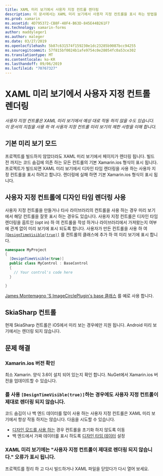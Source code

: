 ```yaml
---
title: XAML 미리 보기에서 사용자 지정 컨트롤 렌더링
description: 이 문서에서는 XAML 미리 보기에서 사용자 지정 컨트롤을 표시 하는 방법을 설명 합니다.
ms.prod: xamarin
ms.assetid: 4D795372-CB8F-48F4-B63D-845E44B261F7
ms.technology: xamarin-forms
author: maddyleger1
ms.author: maleger
ms.date: 03/27/2019
ms.openlocfilehash: 5b87c631574f159230e1dc23285b9087bcc94255
ms.sourcegitcommit: 57f815bf0024b1afe9754c0e28054fc0a53ce302
ms.translationtype: MT
ms.contentlocale: ko-KR
ms.lasthandoff: 09/06/2019
ms.locfileid: "70767327"
---
```

# <a name="render-custom-controls-in-the-xaml-previewer"></a>XAML 미리 보기에서 사용자 지정 컨트롤 렌더링

_사용자 지정 컨트롤은 XAML 미리 보기에서 예상 대로 작동 하지 않을 수도 있습니다. 이 문서의 지침을 사용 하 여 사용자 지정 컨트롤 미리 보기의 제한 사항을 이해 합니다._

## <a name="basic-preview-mode"></a>기본 미리 보기 모드

프로젝트를 빌드하지 않았더라도 XAML 미리 보기에서 페이지가 렌더링 됩니다. 빌드 전 까지는 코드 숨김에 의존 하는 모든 컨트롤의 기본 Xamarin.ios 형식이 표시 됩니다. 프로젝트가 빌드되면 XAML 미리 보기에서 디자인 타임 렌더링을 사용 하는 사용자 지정 컨트롤을 표시 하려고 합니다. 렌더링에 실패 하면 기본 Xamarin.ios 형식이 표시 됩니다.

## <a name="enable-design-time-rendering-for-custom-controls"></a>사용자 지정 컨트롤에 디자인 타임 렌더링 사용

사용자 지정 컨트롤을 만들거나 타사 라이브러리의 컨트롤을 사용 하는 경우 미리 보기에서 해당 컨트롤을 잘못 표시 하는 경우도 있습니다. 사용자 지정 컨트롤은 디자인 타임 렌더링을 옵트인 (opt in) 하 여 컨트롤을 작성 하거나 라이브러리에서 가져왔는지 여부에 관계 없이 미리 보기에 표시 되도록 합니다. 사용자가 만든 컨트롤을 사용 하 여 [`[DesignTimeVisible(true)]`](xref:System.ComponentModel.DesignTimeVisibleAttribute) 를 컨트롤의 클래스에 추가 하 여 미리 보기에 표시 합니다.

```csharp
namespace MyProject
{
  [DesignTimeVisible(true)]
  public class MyControl : BaseControl
  {
    // Your control's code here
  }

}
```

[James Montemagno 'S ImageCirclePlugin's base 클래스](https://github.com/jamesmontemagno/ImageCirclePlugin/blob/master/src/ImageCircle/CircleImage.shared.cs) 를 예로 사용 합니다.

## <a name="skiasharp-controls"></a>SkiaSharp 컨트롤

현재 SkiaSharp 컨트롤은 iOS에서 미리 보는 경우에만 지원 됩니다. Android 미리 보기에서는 렌더링 되지 않습니다.

## <a name="troubleshooting"></a>문제 해결

### <a name="check-your-xamarinforms-version"></a>Xamarin.ios 버전 확인
최소 Xamarin. 양식 3.6이 설치 되어 있는지 확인 합니다. NuGet에서 Xamarin.ios 버전을 업데이트할 수 있습니다.

### <a name="even-with-designtimevisibletrue-my-custom-control-isnt-rendering-properly"></a>를 사용 `[DesignTimeVisible(true)]`하는 경우에도 사용자 지정 컨트롤이 제대로 렌더링 되지 않습니다.
코드 숨김이 나 백 엔드 데이터를 많이 사용 하는 사용자 지정 컨트롤은 XAML 미리 보기에서 항상 작동 하지는 않습니다. 다음을 시도할 수 있습니다.
* [디자인 모드를 사용 하는](index.md#detect-design-mode) 경우 컨트롤을 초기화 하지 않도록 이동
* 백 엔드에서 가짜 데이터를 표시 하도록 [디자인 타임 데이터](design-time-data.md) 설정

### <a name="the-xaml-previewer-shows-the-error-custom-controls-arent-rendering-properly"></a>XAML 미리 보기에는 "사용자 지정 컨트롤이 제대로 렌더링 되지 않습니다." 오류가 표시 됩니다.
프로젝트를 정리 하 고 다시 빌드하거나 XAML 파일을 닫았다가 다시 열어 보세요.
